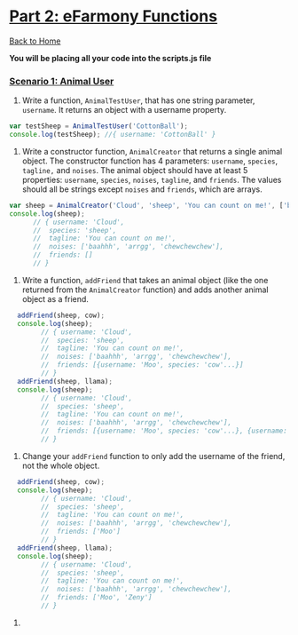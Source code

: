 # [Part 2: eFarmony Functions](id:pt2)
[Back to Home](https://github.com/bgando/JS102)

**You will be placing all your code into the scripts.js file** 

### [Scenario 1: Animal User](id:profile)

1. Write a function, `AnimalTestUser`, that has one string parameter, `username`. It returns an object with a username property.

  ```javascript
  var testSheep = AnimalTestUser('CottonBall');
  console.log(testSheep); //{ username: 'CottonBall' }
  ```


1. Write a constructor function, `AnimalCreator` that returns a single animal object. The constructor function has 4 parameters: `username`, `species`, `tagline,` and `noises`. The animal object should have at least 5 properties: `username`, `species`, `noises`, `tagline`, and `friends`. The values should all be strings except `noises` and `friends`, which are arrays. 
  
  ```javascript
  var sheep = AnimalCreator('Cloud', 'sheep', 'You can count on me!', ['baahhh', 'arrgg', 'chewchewchew']);
  console.log(sheep);
        // { username: 'Cloud', 
        //  species: 'sheep', 
        //  tagline: 'You can count on me!', 
        //  noises: ['baahhh', 'arrgg', 'chewchewchew'], 
        //  friends: []
        // }
  ```

1. Write a function, `addFriend` that takes an animal object (like the one returned from the `AnimalCreator` function) and adds another animal object as a friend. 

  ```javascript
    addFriend(sheep, cow);
    console.log(sheep);
          // { username: 'Cloud', 
          //  species: 'sheep', 
          //  tagline: 'You can count on me!', 
          //  noises: ['baahhh', 'arrgg', 'chewchewchew'], 
          //  friends: [{username: 'Moo', species: 'cow'...}]
          // }
    addFriend(sheep, llama);
    console.log(sheep);
          // { username: 'Cloud', 
          //  species: 'sheep', 
          //  tagline: 'You can count on me!', 
          //  noises: ['baahhh', 'arrgg', 'chewchewchew'], 
          //  friends: [{username: 'Moo', species: 'cow'...}, {username: 'Zeny', species: 'llama'...}]
          // }
  ```

1. Change your `addFriend` function to only add the username of the friend, not the whole object.

  ```javascript
    addFriend(sheep, cow);
    console.log(sheep);
          // { username: 'Cloud', 
          //  species: 'sheep', 
          //  tagline: 'You can count on me!', 
          //  noises: ['baahhh', 'arrgg', 'chewchewchew'], 
          //  friends: ['Moo']
          // }
    addFriend(sheep, llama);
    console.log(sheep);
          // { username: 'Cloud', 
          //  species: 'sheep', 
          //  tagline: 'You can count on me!', 
          //  noises: ['baahhh', 'arrgg', 'chewchewchew'], 
          //  friends: ['Moo', 'Zeny']
          // }
  ```
  
1. 
